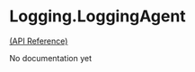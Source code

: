 Logging.LoggingAgent
======================

[(API Reference)](http://wooga.github.io/Wooga.Lambda-CSharp/reference/wooga-lambda-logging-loggingagent.html)

No documentation yet
